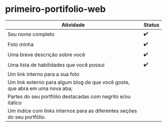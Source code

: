 # primeiro-portifolio-web

| Atividade  |  Status |
|---         | ---     |
| Seu nome completo  | :heavy_check_mark: |
| Foto minha | :heavy_check_mark: |
| Uma breve descrição sobre você | :heavy_check_mark: |
| Uma lista de habilidades que você possui | :heavy_check_mark: |
| Um link interno para a sua foto |  |
| Um link externo para algum blog de que você goste, que abra em uma nova aba; |  |
| Partes do seu portfólio destacadas com negrito e/ou itálico |  |
| Um índice com links internos para as diferentes seções do seu portfólio. |  |
